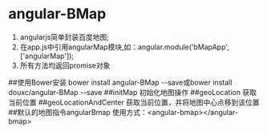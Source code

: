 # angular-BMap
1. angularjs简单封装百度地图;
2. 在app.js中引用angularMap模块,如：angular.module('bMapApp', ['angularMap']);
3. 所有方法均返回promise对象

##使用Bower安装
bower install angular-BMap --save或bower install douxc/angular-BMap --save
##initMap
初始化地图操作
##geoLocation
获取当前位置
##geoLocationAndCenter
获取当前位置，并将地图中心点移到该位置
##默认的地图指令angularBmap
使用方式：\<angular-bmap\>\</angular-bmap\>
